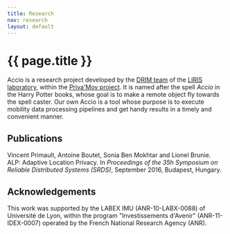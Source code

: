 ```yaml
---
title: Research
nav: research
layout: default
---
```


<h1 class="section-title">{{ page.title }}</h1>

Accio is a research project developed by the [DRIM team](https://liris.cnrs.fr/drim/) of the [LIRIS laboratory](https://liris.cnrs.fr), within the [Priva'Mov project](https://privamov.liris.cnrs.fr).
It is named after the spell *Accio* in the Harry Potter books, whose goal is to make a remote object fly towards the spell caster.
Our own Accio is a tool whose purpose is to execute mobility data processing pipelines and get handy results in a timely and convenient manner.

## Publications

Vincent Primault, Antoine Boutet, Sonia Ben Mokhtar and Lionel Brunie.
ALP: Adaptive Location Privacy.
In *Proceedings of the 35h Symposium on Reliable Distributed Systems (SRDS)*, September 2016, Budapest, Hungary.

## Acknowledgements

This work was supported by the LABEX IMU (ANR-10-LABX-0088) of Université de Lyon, within the program "Investissements d'Avenir" (ANR-11-IDEX-0007) operated by the French National Research Agency (ANR).